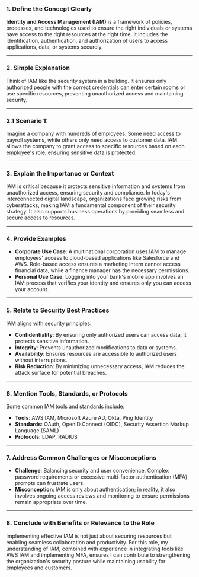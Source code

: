 ### 1. Define the Concept Clearly  
**Identity and Access Management (IAM)** is a framework of policies, processes, and technologies used to ensure the right individuals or systems have access to the right resources at the right time. It includes the identification, authentication, and authorization of users to access applications, data, or systems securely.

---

### 2. Simple Explanation  
Think of IAM like the security system in a building. It ensures only authorized people with the correct credentials can enter certain rooms or use specific resources, preventing unauthorized access and maintaining security.

---

### 2.1 Scenario 1:  
Imagine a company with hundreds of employees. Some need access to payroll systems, while others only need access to customer data. IAM allows the company to grant access to specific resources based on each employee's role, ensuring sensitive data is protected.

---

### 3. Explain the Importance or Context  
IAM is critical because it protects sensitive information and systems from unauthorized access, ensuring security and compliance. In today's interconnected digital landscape, organizations face growing risks from cyberattacks, making IAM a fundamental component of their security strategy. It also supports business operations by providing seamless and secure access to resources.

---

### 4. Provide Examples  
- **Corporate Use Case**: A multinational corporation uses IAM to manage employees' access to cloud-based applications like Salesforce and AWS. Role-based access ensures a marketing intern cannot access financial data, while a finance manager has the necessary permissions.  
- **Personal Use Case**: Logging into your bank's mobile app involves an IAM process that verifies your identity and ensures only you can access your account.

---

### 5. Relate to Security Best Practices  
IAM aligns with security principles:  
- **Confidentiality**: By ensuring only authorized users can access data, it protects sensitive information.  
- **Integrity**: Prevents unauthorized modifications to data or systems.  
- **Availability**: Ensures resources are accessible to authorized users without interruptions.  
- **Risk Reduction**: By minimizing unnecessary access, IAM reduces the attack surface for potential breaches.

---

### 6. Mention Tools, Standards, or Protocols  
Some common IAM tools and standards include:  
- **Tools**: AWS IAM, Microsoft Azure AD, Okta, Ping Identity  
- **Standards**: OAuth, OpenID Connect (OIDC), Security Assertion Markup Language (SAML)  
- **Protocols**: LDAP, RADIUS  

---

### 7. Address Common Challenges or Misconceptions  
- **Challenge**: Balancing security and user convenience. Complex password requirements or excessive multi-factor authentication (MFA) prompts can frustrate users.  
- **Misconception**: IAM is only about authentication; in reality, it also involves ongoing access reviews and monitoring to ensure permissions remain appropriate over time.

---

### 8. Conclude with Benefits or Relevance to the Role  
Implementing effective IAM is not just about securing resources but enabling seamless collaboration and productivity. For this role, my understanding of IAM, combined with experience in integrating tools like AWS IAM and implementing MFA, ensures I can contribute to strengthening the organization's security posture while maintaining usability for employees and customers.

